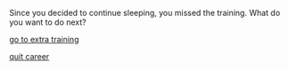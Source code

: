 Since you decided to continue sleeping, you missed the training. What do you want to do next? 

[go to extra training](situations/extra-training.md)  

[quit career](situations/career.md) 